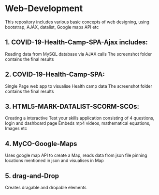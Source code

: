 # Web-Development
This repository includes various basic concepts of web designing, using bootstrap, AJAX, datalist, Google maps API etc
## 1. COVID-19-Health-Camp-SPA-Ajax includes:
Reading data from MySQL database via AJAX calls
The screenshot folder contains the final results
## 2. COVID-19-Health-Camp-SPA:
Single Page web app to visualise Health camp data
The screenshot folder contains the final results
## 3. HTML5-MARK-DATALIST-SCORM-SCOs:
Creating a interactive Test your skills application consisting of 4 questions, login and dashboard page
Embeds mp4 videos, mathematical equations, Images etc
## 4. MyCO-Google-Maps
Uses google map API to create a Map, reads data from json file pinning locations mentioned in json and visualises in Map
## 5. drag-and-Drop
Creates dragable and dropable elements
